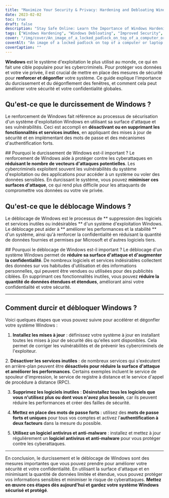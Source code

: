 ```yaml
---
title: "Maximize Your Security & Privacy: Hardening and Debloating Windows"
date: 2023-02-02
toc: true
draft: false
description: "Stay Safe Online: Learn the Importance of Windows Hardening and Debloating for Improved Security and Privacy.."
tags: ["Windows Hardening", "Windows Debloating", "Improved Security", "Privacy", "Cyber Attacks", "Operating System Security", "Windows Operating System", "Data Privacy", "Cyber Criminal", "Attack Surface", "Vulnerabilities", "Security Updates", "Authentication Mechanisms", "Unwanted Software", "Performance Enhancement", "Data Collection", "Two-Factor Authentication", "Anti-Virus Software", "Anti-Malware Software", "Sensitive Information", "Comprehensive Guide"]
cover: "/img/cover/An_image_of_a_locked_padlock_on_top_of_a_computer_or_laptop.png"
coverAlt: "An image of a locked padlock on top of a computer or laptop screen, symbolizing the security measures that can be implemented through Windows hardening and debloating."
coverCaption: ""
---
```


 **Windows** est le système d'exploitation le plus utilisé au monde, ce qui en fait une cible populaire pour les cybercriminels. Pour protéger vos données et votre vie privée, il est crucial de mettre en place des mesures de sécurité pour **renforcer et dégonfler** votre système. Ce guide explique l'importance du durcissement et du dégonflement des fenêtres, et comment cela peut améliorer votre sécurité et votre confidentialité globales.  ## Qu'est-ce que le durcissement de Windows ? Le renforcement de Windows fait référence au processus de sécurisation d'un système d'exploitation Windows en utilisant sa surface d'attaque et ses vulnérabilités. Ceci est accompli en **désactivant ou en supprimant les fonctionnalités et services inutiles**, en appliquant des mises à jour de sécurité et en implémentant des mots de passe et des mécanismes d'authentification forts.  ## Pourquoi le durcissement de Windows est-il important ? Le renforcement de Windows aide à protéger contre les cyberattaques en **réduisant le nombre de vecteurs d'attaques potentielles**. Les cybercriminels exploitent souvent les vulnérabilités du système d'exploitation ou des applications pour accéder à un système ou voler des données sensibles. En durcissant le système, vous pouvez **minimiser ces surfaces d'attaque**, ce qui rend plus difficile pour les attaquants de compromettre vos données ou votre vie privée.  ## Qu'est-ce que le déblocage Windows ? Le déblocage de Windows est le processus de ** suppression des logiciels et services inutiles ou indésirables ** d'un système d'exploitation Windows. Le déblocage peut aider à ** améliorer les performances et la stabilité ** d'un système, ainsi qu'à renforcer la confidentialité en réduisant la quantité de données fournies et permises par Microsoft et d'autres logiciels tiers.  ## Pourquoi le déblocage de Windows est-il important ? Le déblocage d'un système Windows permet de **réduire sa surface d'attaque et d'augmenter la confidentialité**. De nombreux logiciels et services indésirables collectent des données sur vos habitudes d'utilisation et des informations personnelles, qui peuvent être vendues ou utilisées pour des publicités ciblées. En supprimant ces fonctionnalités inutiles, vous pouvez **réduire la quantité de données étendues et étendues**, améliorant ainsi votre confidentialité et votre sécurité.  ______  ## Comment durcir et débloquer Windows ? Voici quelques étapes que vous pouvez suivre pour accélérer et dégonfler votre système Windows :  1. **Installez les mises à jour** : définissez votre système à jour en installant toutes les mises à jour de sécurité dès qu'elles sont disponibles. Cela permet de corriger les vulnérabilités et de prévenir les cybercriminels de l'exploiteur.  2. **Désactiver les services inutiles** : de nombreux services qui s'exécutent en arrière-plan peuvent être **désactivés pour réduire la surface d'attaque et améliorer les performances**. Certains exemples incluent le service de spouleur d'impression, le service de registre à distance et le service d'appel de procédure à distance (RPC).  3. **Supprimez les logiciels inutiles** : **Désinstallez tous les logiciels que vous n'utilisez plus ou dont vous n'avez plus besoin**, car ils peuvent réduire les performances et créer des failles de sécurité.  4. **Mettez en place des mots de passe forts** : utilisez des **mots de passe forts et uniques** pour tous vos comptes et activez l'**authentification à deux facteurs** dans la mesure du possible.  5. **Utilisez un logiciel antivirus et anti-malware** : installez et mettez à jour régulièrement un **logiciel antivirus et anti-malware** pour vous protéger contre les cyberattaques.  ______  En conclusion, le durcissement et le déblocage de Windows sont des mesures importantes que vous pouvez prendre pour améliorer votre sécurité et votre confidentialité. En utilisant la surface d'attaque et en minimisant la quantité de données limitée et étendue, vous pouvez protéger vos informations sensibles et minimiser le risque de cyberattaques. **Mettez en œuvre ces étapes dès aujourd'hui et gardez votre système Windows sécurisé et protégé**.
